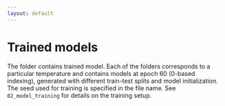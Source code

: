 ```yaml
---
layout: default
---
```

# Trained models

The folder contains trained model.
Each of the folders corresponds to a particular temperature and contains models at epoch 60 (0-based indexing), generated with different train-test splits and model initialization. The seed used for training is specified in the file name. See `02_model_training` for details on the training setup.
